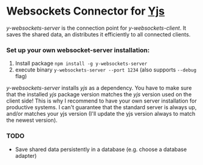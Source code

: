 # Websockets Connector for [Yjs](https://github.com/y-js/yjs)

*y-websockets-server* is the connection point for *y-websockets-client*. It saves the shared data, an distributes it efficiently to all connected clients.

### Set up your own websocket-server installation:
1. Install package `npm install -g y-websockets-server`
2. execute binary `y-websockets-server --port 1234` (also supports `--debug` flag)

*y-websockets-server* installs *yjs* as a dependency. You have to make sure that the installed *yjs* package version matches the *yjs* version used on the client side!
This is why I recommend to have your own server installation for productive systems.
I can't guarantee that the standard server is always up, and/or matches your yjs version (I'll update the yjs version always to match the newest version).

### TODO
* Save shared data persistently in a database (e.g. choose a database adapter)
